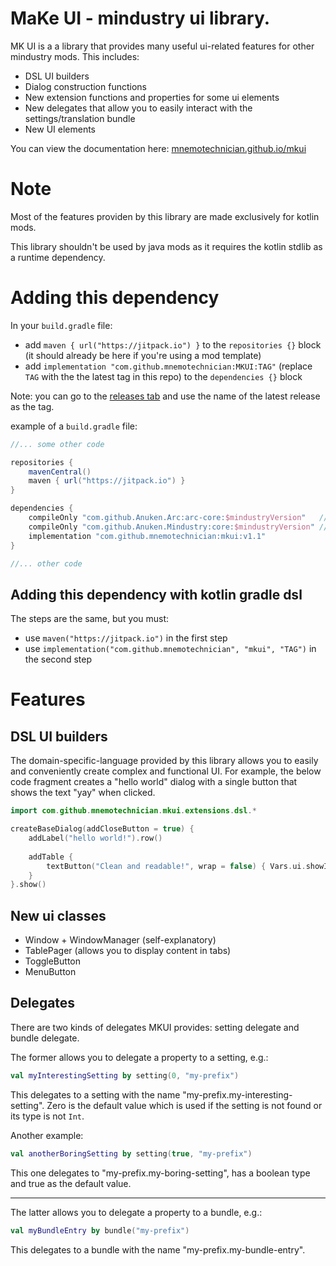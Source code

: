 # MaKe UI - mindustry ui library.
MK UI is a a library that provides many useful ui-related features for other mindustry mods.
This includes:
- DSL UI builders
- Dialog construction functions
- New extension functions and properties for some ui elements
- New delegates that allow you to easily interact with the settings/translation bundle
- New UI elements

You can view the documentation here: [mnemotechnician.github.io/mkui](https://mnemotechnician.github.io/mkui/)

# Note
Most of the features providen by this library are made exclusively for kotlin mods.

This library shouldn't be used by java mods as it requires the kotlin stdlib as a runtime dependency.

# Adding this dependency
In your `build.gradle` file:
* add `maven { url("https://jitpack.io") }` to the `repositories {}` block 
(it should already be here if you're using a mod template)
* add `implementation "com.github.mnemotechnician:MKUI:TAG"` (replace `TAG` with the the latest tag in this repo) to the `dependencies {}` block

Note: you can go to the [releases tab](https://github.com/mnemotechnician/mkui/releases) and use the name of the latest release as the tag. 

example of a `build.gradle` file:
```groovy
//... some other code

repositories {
	mavenCentral()
	maven { url("https://jitpack.io") }
}

dependencies {
	compileOnly "com.github.Anuken.Arc:arc-core:$mindustryVersion"   //these two lines should
	compileOnly "com.github.Anuken.Mindustry:core:$mindustryVersion" //already be here
	implementation "com.github.mnemotechnician:mkui:v1.1"
}

//... other code
```

## Adding this dependency with kotlin gradle dsl
The steps are the same, but you must:

* use `maven("https://jitpack.io")` in the first step
* use `implementation("com.github.mnemotechnician", "mkui", "TAG")` in the second step

# Features

## DSL UI builders
The domain-specific-language provided by this library allows you
to easily and conveniently create complex and functional UI.
For example, the below code fragment creates a "hello world"
dialog with a single button that shows the text "yay" when clicked.

```kotlin
import com.github.mnemotechnician.mkui.extensions.dsl.*

createBaseDialog(addCloseButton = true) {
	addLabel("hello world!").row()
	
	addTable {
		textButton("Clean and readable!", wrap = false) { Vars.ui.showInfo("Yay!") }
	}
}.show()
```

## New ui classes
* Window + WindowManager (self-explanatory)
* TablePager (allows you to display content in tabs)
* ToggleButton
* MenuButton

## Delegates
There are two kinds of delegates MKUI provides: setting delegate and bundle delegate.

The former allows you to delegate a property to a setting, e.g.:
```kotlin
val myInterestingSetting by setting(0, "my-prefix")
```
This delegates to a setting with the name "my-prefix.my-interesting-setting".
Zero is the default value which is used if the setting is not found or its type is not `Int`.

Another example:
```kotlin
val anotherBoringSetting by setting(true, "my-prefix")
```
This one delegates to "my-prefix.my-boring-setting", has a boolean type and true as the default value.

---------------------

The latter allows you to delegate a property to a bundle, e.g.:
```kotlin
val myBundleEntry by bundle("my-prefix")
```
This delegates to a bundle with the name "my-prefix.my-bundle-entry".
